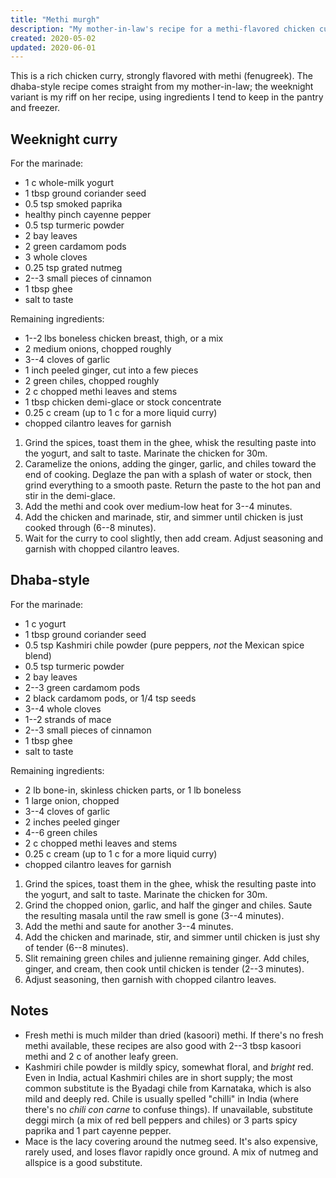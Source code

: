 ```yaml
---
title: "Methi murgh"
description: "My mother-in-law's recipe for a methi-flavored chicken curry."
created: 2020-05-02
updated: 2020-06-01
---
```


This is a rich chicken curry, strongly flavored with methi (fenugreek). The
dhaba-style recipe comes straight from my mother-in-law; the weeknight variant
is my riff on her recipe, using ingredients I tend to keep in the pantry and
freezer.

## Weeknight curry

For the marinade:

- 1 c whole-milk yogurt
- 1 tbsp ground coriander seed
- 0.5 tsp smoked paprika
- healthy pinch cayenne pepper
- 0.5 tsp turmeric powder
- 2 bay leaves
- 2 green cardamom pods
- 3 whole cloves
- 0.25 tsp grated nutmeg
- 2--3 small pieces of cinnamon
- 1 tbsp ghee
- salt to taste

Remaining ingredients:

- 1--2 lbs boneless chicken breast, thigh, or a mix
- 2 medium onions, chopped roughly
- 3--4 cloves of garlic
- 1 inch peeled ginger, cut into a few pieces
- 2 green chiles, chopped roughly
- 2 c chopped methi leaves and stems
- 1 tbsp chicken demi-glace or stock concentrate
- 0.25 c cream (up to 1 c for a more liquid curry)
- chopped cilantro leaves for garnish

1. Grind the spices, toast them in the ghee, whisk the resulting paste into the
   yogurt, and salt to taste. Marinate the chicken for 30m.
2. Caramelize the onions, adding the ginger, garlic, and chiles toward the end
   of cooking. Deglaze the pan with a splash of water or stock, then grind
   everything to a smooth paste. Return the paste to the hot pan and stir in the
   demi-glace.
3. Add the methi and cook over medium-low heat for 3--4 minutes.
4. Add the chicken and marinade, stir, and simmer until chicken is just cooked
   through (6--8 minutes).
5. Wait for the curry to cool slightly, then add cream. Adjust seasoning and
   garnish with chopped cilantro leaves.

## Dhaba-style

For the marinade:

- 1 c yogurt
- 1 tbsp ground coriander seed
- 0.5 tsp Kashmiri chile powder (pure peppers, _not_ the Mexican spice blend)
- 0.5 tsp turmeric powder
- 2 bay leaves
- 2--3 green cardamom pods
- 2 black cardamom pods, or 1/4 tsp seeds
- 3--4 whole cloves
- 1--2 strands of mace
- 2--3 small pieces of cinnamon
- 1 tbsp ghee
- salt to taste

Remaining ingredients:

- 2 lb bone-in, skinless chicken parts, or 1 lb boneless
- 1 large onion, chopped
- 3--4 cloves of garlic
- 2 inches peeled ginger
- 4--6 green chiles
- 2 c chopped methi leaves and stems
- 0.25 c cream (up to 1 c for a more liquid curry)
- chopped cilantro leaves for garnish

1. Grind the spices, toast them in the ghee, whisk the resulting paste into the
   yogurt, and salt to taste. Marinate the chicken for 30m.
2. Grind the chopped onion, garlic, and half the ginger and chiles. Saute the
   resulting masala until the raw smell is gone (3--4 minutes).
3. Add the methi and saute for another 3--4 minutes.
4. Add the chicken and marinade, stir, and simmer until chicken is just shy of
   tender (6--8 minutes).
5. Slit remaining green chiles and julienne remaining ginger. Add chiles,
   ginger, and cream, then cook until chicken is tender (2--3 minutes).
6. Adjust seasoning, then garnish with chopped cilantro leaves.

## Notes

- Fresh methi is much milder than dried (kasoori) methi. If there's no fresh
  methi available, these recipes are also good with 2--3 tbsp kasoori methi and
  2 c of another leafy green.
- Kashmiri chile powder is mildly spicy, somewhat floral, and _bright_ red. Even
  in India, actual Kashmiri chiles are in short supply; the most common
  substitute is the Byadagi chile from Karnataka, which is also mild and deeply
  red. Chile is usually spelled "chilli" in India (where there's no _chili con
  carne_ to confuse things). If unavailable, substitute deggi mirch (a mix of
  red bell peppers and chiles) or 3 parts spicy paprika and 1 part cayenne
  pepper.
- Mace is the lacy covering around the nutmeg seed. It's also expensive, rarely
  used, and loses flavor rapidly once ground. A mix of nutmeg and allspice is a
  good substitute.
